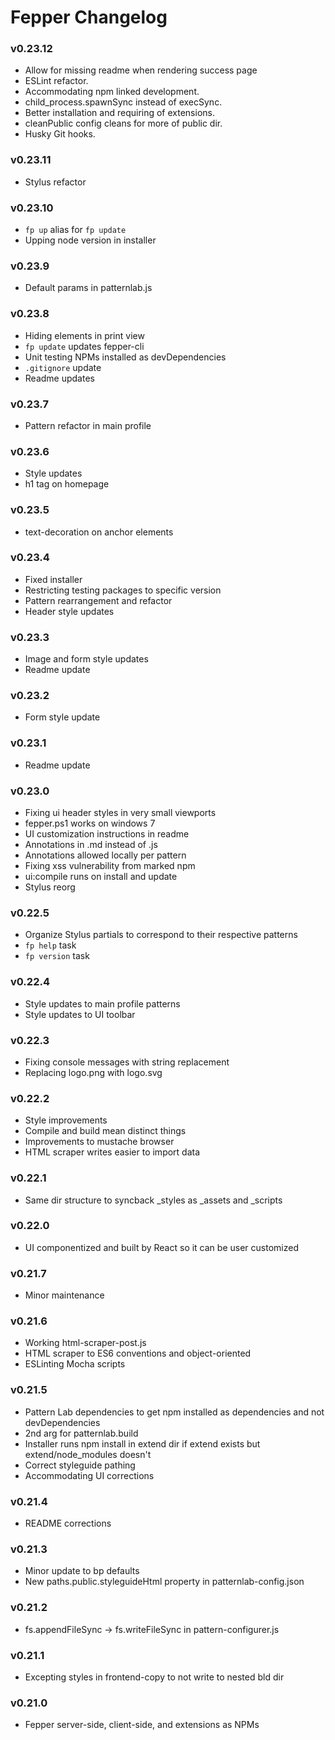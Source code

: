 # Fepper Changelog

### v0.23.12
* Allow for missing readme when rendering success page
* ESLint refactor.
* Accommodating npm linked development.
* child\_process.spawnSync instead of execSync.
* Better installation and requiring of extensions.
* cleanPublic config cleans for more of public dir.
* Husky Git hooks.

### v0.23.11
* Stylus refactor

### v0.23.10
* `fp up` alias for `fp update`
* Upping node version in installer

### v0.23.9
* Default params in patternlab.js

### v0.23.8
* Hiding elements in print view
* `fp update` updates fepper-cli
* Unit testing NPMs installed as devDependencies
* `.gitignore` update
* Readme updates

### v0.23.7
* Pattern refactor in main profile

### v0.23.6
* Style updates
* h1 tag on homepage

### v0.23.5
* text-decoration on anchor elements

### v0.23.4
* Fixed installer
* Restricting testing packages to specific version
* Pattern rearrangement and refactor
* Header style updates

### v0.23.3
* Image and form style updates
* Readme update

### v0.23.2
* Form style update

### v0.23.1
* Readme update

### v0.23.0
* Fixing ui header styles in very small viewports
* fepper.ps1 works on windows 7
* UI customization instructions in readme
* Annotations in .md instead of .js
* Annotations allowed locally per pattern
* Fixing xss vulnerability from marked npm
* ui:compile runs on install and update
* Stylus reorg

### v0.22.5
* Organize Stylus partials to correspond to their respective patterns
* `fp help` task
* `fp version` task

### v0.22.4
* Style updates to main profile patterns
* Style updates to UI toolbar

### v0.22.3
* Fixing console messages with string replacement
* Replacing logo.png with logo.svg

### v0.22.2
* Style improvements
* Compile and build mean distinct things
* Improvements to mustache browser
* HTML scraper writes easier to import data

### v0.22.1
* Same dir structure to syncback \_styles as \_assets and \_scripts

### v0.22.0
* UI componentized and built by React so it can be user customized

### v0.21.7
* Minor maintenance

### v0.21.6
* Working html-scraper-post.js
* HTML scraper to ES6 conventions and object-oriented
* ESLinting Mocha scripts

### v0.21.5
* Pattern Lab dependencies to get npm installed as dependencies and not devDependencies
* 2nd arg for patternlab.build
* Installer runs npm install in extend dir if extend exists but extend/node_modules doesn't
* Correct styleguide pathing
* Accommodating UI corrections

### v0.21.4
* README corrections

### v0.21.3
* Minor update to bp defaults
* New paths.public.styleguideHtml property in patternlab-config.json

### v0.21.2
* fs.appendFileSync -> fs.writeFileSync in pattern-configurer.js

### v0.21.1
* Excepting styles in frontend-copy to not write to nested bld dir

### v0.21.0
* Fepper server-side, client-side, and extensions as NPMs

